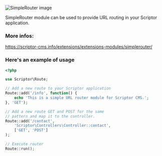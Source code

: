 ![SimpleRouter image](https://scriptor-cms.info/extensions/data/uploads/extensions/module/9/simple-router-cover.png?v=1 "SimpleRouter Cover Image")

SimpleRouter module can be used to provide URL routing in your Scriptor application.

### More infos: 
https://scriptor-cms.info/extensions/extensions-modules/simplerouter/

### Here's an example of usage

```php
<?php

use Scriptor\Route;

// Add a new route to your Scriptor application
Route::add('/info', function() {
    echo 'This is a simple URL router module for Scriptor CMS.';
}, 'GET');

// Add a new route GET and POST for the same 
// pattern and map it to the controller.
Route::add('/contact', 
    'Scriptor\Controllers\Controller::contact', 
    ['GET', 'POST']
);

// Execute router
Route::run();
```